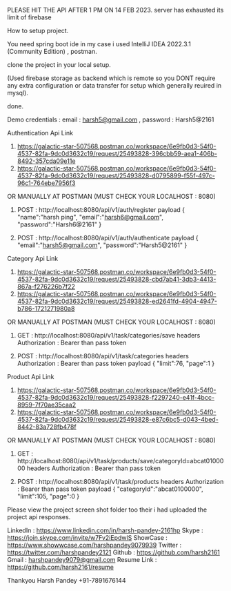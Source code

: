 PLEASE HIT THE API AFTER 1 PM ON 14 FEB 2023. server has exhausted its limit of firebase

How to setup project.

You need spring boot ide in my case i used IntelliJ IDEA 2022.3.1 (Community Edition) , postman.

clone the project in your local setup.

(Used firebase storage as backend which is remote so you DONT require any extra configuration or data transfer for setup which generally reuired in mysql).

done.

Demo credentials : email : harsh5@gmail.com , password : Harsh5@2161

Authentication Api Link
1. https://galactic-star-507568.postman.co/workspace/6e9fb0d3-54f0-4537-82fa-9dc0d3632c19/request/25493828-396cbb59-aea1-406b-8492-357cda09e11e
2. https://galactic-star-507568.postman.co/workspace/6e9fb0d3-54f0-4537-82fa-9dc0d3632c19/request/25493828-d0795899-f55f-497c-96c1-764ebe7956f3

OR MANUALLY AT POSTMAN (MUST CHECK YOUR LOCALHOST : 8080)
1. POST : http://localhost:8080/api/v1/auth/register
payload
{
    "name":"harsh ping",
    "email":"harsh6@gmail.com",
    "password":"Harsh6@2161"
}

2. POST : http://localhost:8080/api/v1/auth/authenticate
payload
{
    "email":"harsh5@gmail.com",
    "password":"Harsh5@2161"
}

Category Api Link
1. https://galactic-star-507568.postman.co/workspace/6e9fb0d3-54f0-4537-82fa-9dc0d3632c19/request/25493828-cbd7ab41-3db3-4413-867a-f276226b7f22
2. https://galactic-star-507568.postman.co/workspace/6e9fb0d3-54f0-4537-82fa-9dc0d3632c19/request/25493828-ed2641fd-4904-4947-b786-1721271980a8

OR MANUALLY AT POSTMAN (MUST CHECK YOUR LOCALHOST : 8080)
1. GET : http://localhost:8080/api/v1/task/categories/save
headers
Authorization : Bearer than pass token

2. POST : http://localhost:8080/api/v1/task/categories
headers
Authorization : Bearer than pass token
payload
{
    "limit":76,
    "page":1
}

Product Api Link
1. https://galactic-star-507568.postman.co/workspace/6e9fb0d3-54f0-4537-82fa-9dc0d3632c19/request/25493828-f2297240-e41f-4bcc-8959-7f70ae35caa2
2. https://galactic-star-507568.postman.co/workspace/6e9fb0d3-54f0-4537-82fa-9dc0d3632c19/request/25493828-e87c6bc5-d043-4bed-8442-83a728fb478f

OR MANUALLY AT POSTMAN (MUST CHECK YOUR LOCALHOST : 8080)
1. GET : http://localhost:8080/api/v1/task/products/save/categoryId=abcat0100000
headers
Authorization : Bearer than pass token

2. POST : http://localhost:8080/api/v1/task/products
headers
Authorization : Bearer than pass token
payload
{
    "categoryId":"abcat0100000",
    "limit":105,
    "page":0
}

Please view the project screen shot folder too their i had uploaded the project api responses.

LinkedIn : https://www.linkedin.com/in/harsh-pandey-2161hp
Skype : https://join.skype.com/invite/w7Fv2iEpdwlS
ShowCase : https://www.showwcase.com/harshpandey9079939
Twitter : https://twitter.com/harshpandey2121
Github : https://github.com/harsh2161
Gmail : harshpandey9079@gmail.com
Resume Link : https://github.com/harsh2161/resume

Thankyou
Harsh Pandey
+91-7891676144
